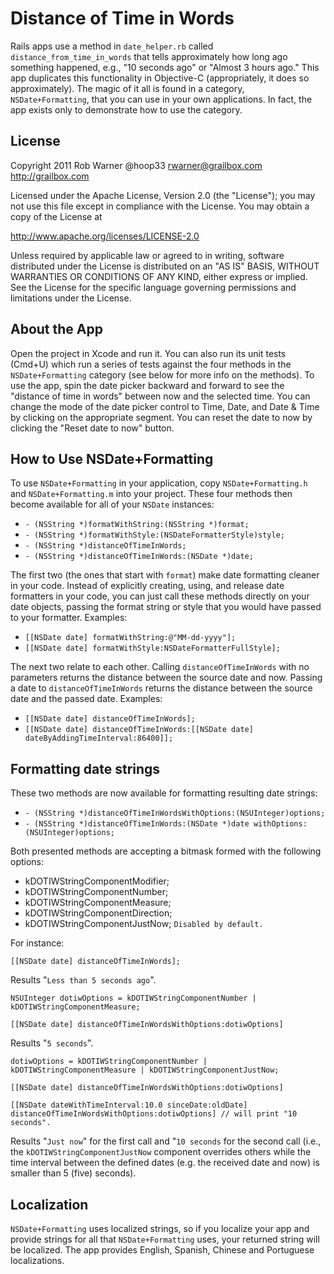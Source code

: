 Distance of Time in Words
=========================
Rails apps use a method in `date_helper.rb` called `distance_from_time_in_words` that tells approximately how long ago something happened, e.g., "10 seconds ago" or "Almost 3 hours ago." This app duplicates this functionality in Objective-C (appropriately, it does so approximately). The magic of it all is found in a category, `NSDate+Formatting`, that you can use in your own applications. In fact, the app exists only to demonstrate how to use the category.

License
-------
Copyright 2011 Rob Warner
@hoop33
rwarner@grailbox.com
http://grailbox.com

Licensed under the Apache License, Version 2.0 (the "License");
you may not use this file except in compliance with the License.
You may obtain a copy of the License at

  http://www.apache.org/licenses/LICENSE-2.0

Unless required by applicable law or agreed to in writing, software
distributed under the License is distributed on an "AS IS" BASIS,
WITHOUT WARRANTIES OR CONDITIONS OF ANY KIND, either express or implied.
See the License for the specific language governing permissions and
limitations under the License.

About the App
-------------
Open the project in Xcode and run it. You can also run its unit tests (Cmd+U) which run a series of tests against the four methods in the `NSDate+Formatting` category (see below for more info on the methods). To use the app, spin the date picker backward and forward to see the "distance of time in words" between now and the selected time. You can change the mode of the date picker control to Time, Date, and Date & Time by clicking on the appropriate segment. You can reset the date to now by clicking the "Reset date to now" button.

How to Use NSDate+Formatting
----------------------------
To use `NSDate+Formatting` in your application, copy `NSDate+Formatting.h` and `NSDate+Formatting.m` into your project. These four methods then become available for all of your `NSDate` instances:

* `- (NSString *)formatWithString:(NSString *)format;`
* `- (NSString *)formatWithStyle:(NSDateFormatterStyle)style;`
* `- (NSString *)distanceOfTimeInWords;`
* `- (NSString *)distanceOfTimeInWords:(NSDate *)date;`

The first two (the ones that start with `format`) make date formatting cleaner in your code. Instead of explicitly creating, using, and release date formatters in your code, you can just call these methods directly on your date objects, passing the format string or style that you would have passed to your formatter. Examples:

* `[[NSDate date] formatWithString:@"MM-dd-yyyy"];`
* `[[NSDate date] formatWithStyle:NSDateFormatterFullStyle];`

The next two relate to each other. Calling `distanceOfTimeInWords` with no parameters returns the distance between the source date and now. Passing a date to `distanceOfTimeInWords` returns the distance between the source date and the passed date. Examples:

* `[[NSDate date] distanceOfTimeInWords];`
* `[[NSDate date] distanceOfTimeInWords:[[NSDate date] dateByAddingTimeInterval:86400]];`

Formatting date strings
----------------------------
These two methods are now available for formatting resulting date strings:

* `- (NSString *)distanceOfTimeInWordsWithOptions:(NSUInteger)options;`
* `- (NSString *)distanceOfTimeInWords:(NSDate *)date withOptions:(NSUInteger)options;`

Both presented methods are accepting a bitmask formed with the following options:

- kDOTIWStringComponentModifier;
- kDOTIWStringComponentNumber;
- kDOTIWStringComponentMeasure;
- kDOTIWStringComponentDirection;
- kDOTIWStringComponentJustNow; `Disabled by default.`

For instance:

	[[NSDate date] distanceOfTimeInWords]; 
	
Results "`Less than 5 seconds ago`".
	
	NSUInteger dotiwOptions = kDOTIWStringComponentNumber | kDOTIWStringComponentMeasure;
	
	[[NSDate date] distanceOfTimeInWordsWithOptions:dotiwOptions]
	
Results "`5 seconds`".
	
	dotiwOptions = kDOTIWStringComponentNumber | kDOTIWStringComponentMeasure | kDOTIWStringComponentJustNow;
	
	[[NSDate date] distanceOfTimeInWordsWithOptions:dotiwOptions]
	
    [[NSDate dateWithTimeInterval:10.0 sinceDate:oldDate] distanceOfTimeInWordsWithOptions:dotiwOptions] // will print "10 seconds".
    
Results "`Just now`" for the first call and "`10 seconds` for the second call (i.e., the `kDOTIWStringComponentJustNow` component overrides others while the time interval between the defined dates (e.g. the received date and now) is smaller than 5 (five) seconds).

Localization
------------
`NSDate+Formatting` uses localized strings, so if you localize your app and provide strings for all that `NSDate+Formatting` uses, your returned string will be localized. The app provides English, Spanish, Chinese and Portuguese localizations.
